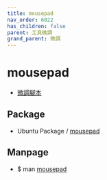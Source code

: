 ```yaml
---
title: mousepad
nav_order: 6022
has_children: false
parent: 工具微調
grand_parent: 微調
---
```



# mousepad

* [微調腳本](https://github.com/samwhelp/note-about-ubuntu/tree/gh-pages/_demo/adjustment/tool/mousepad)


## Package

* Ubuntu Package / [mousepad](https://packages.ubuntu.com/jammy/mousepad)


## Manpage

* $ man [mousepad](http://manpages.ubuntu.com/manpages/jammy/en/man1/mousepad.1.html)
